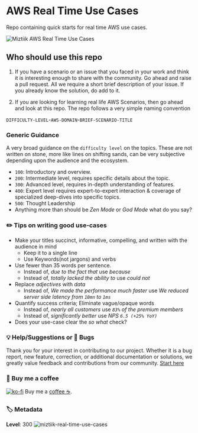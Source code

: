 # AWS Real Time Use Cases

Repo containing quick starts for real time AWS use cases.

![Miztiik AWS Real Time Use Cases](images/miztiik-aws-real-time-use-cases.png)

## Who should use this repo

1. If you have a scenario or an issue that you faced in your work and think it is interesting enough to share with the community.
   Go ahead and raise a pull request. All we require a short brief description of your issue. If you already know the solution, do add to it.

1. If you are looking for learning real life AWS Scenarios, then go ahead and look at this repo. The repo follows a very simple naming convention

`DIFFICULTY-LEVEL`-`AWS-DOMAIN`-`BRIEF-SCENARIO-TITLE`

### Generic Guidance

A very broad guidance on the `difficulty level` on the topics. These are not written on stone, more like lines on shifting sands, can be very subjective depending upon the audience and the ecosystem.

- `100`: Introductory and overview.
- `200`: Intermediate level, requires specific details about the topic.
- `300`: Advanced level, requires in-depth understanding of features.
- `400`: Expert level requires expert-to-expert interaction & coverage of specialized deep-dives into specific topics.
- `500`: Thought Leadership
- Anything more than should be _Zen Mode_ or _God Mode_ what do you say?

### ✏️ Tips on writing good use-cases

- Make your titles succinct, informative, compelling, and written with the audience in mind
  - Keep it to a single line
  - Use Keywords(not jargons) and verbs
- Use fewer than 35 words per sentence.
  - Instead of, _due to the fact that_ use _because_
  - Instead of, _totally lacked the ability to_ use _could not_
- Replace _adjectives_ with _data_
  - Instead of, _We made the performance much faster_ use _We reduced server side latency from `10mn` to `1ms`_
- Quantify success criteria; Eliminate vague/opaque words
  - Instead of, _nearly all customers_ use _`83%` of the premium members_
  - Instead of, _significantly better_ use _NPS `6.5 (+25% YoY)`_
- Does your use-case clear the _so what_ check?

### 💡 Help/Suggestions or 🐛 Bugs

Thank you for your interest in contributing to our project. Whether it is a bug report, new feature, correction, or additional documentation or solutions, we greatly value feedback and contributions from our community. [Start here](/issues)

### 👋 Buy me a coffee

[![ko-fi](https://www.ko-fi.com/img/githubbutton_sm.svg)](https://ko-fi.com/Q5Q41QDGK) Buy me a [coffee ☕][900].

### 🏷️ Metadata

**Level**: 300
![miztiik-real-time-use-cases](https://img.shields.io/badge/Miztiik:Real--Time--Use--Cases:Level-300-green)

[100]: https://www.udemy.com/course/aws-cloud-development-kit-from-beginner-to-professional/?referralCode=E15D7FB64E417C547579
[200]: https://github.com/miztiik/aws-real-time-use-cases/issues
[900]: https://ko-fi.com/miztiik

